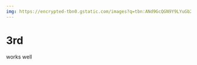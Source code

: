 ```yaml
---
img: https://encrypted-tbn0.gstatic.com/images?q=tbn:ANd9GcQGN9Y9LYuGb2tU9-ZnoUikUSkU9yuRo6Dj9qQ8UF_pWOlWqfWrbt-QkhGAid4byBauAzQ&usqp=CAU 
---
```


# 3rd

works well
